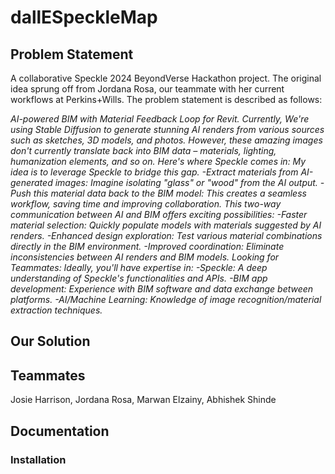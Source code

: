 # dallESpeckleMap

## Problem Statement

A collaborative Speckle 2024 BeyondVerse Hackathon project. The original idea sprung off from Jordana Rosa, our teammate with her current workflows at Perkins+Wills. The problem statement is described as follows:

*AI-powered BIM with Material Feedback Loop for Revit. Currently, We're using Stable Diffusion to generate stunning AI renders from various sources such as sketches, 3D models, and photos. However, these amazing images don't currently translate back into BIM data – materials, lighting, humanization elements, and so on. Here's where Speckle comes in: My idea is to leverage Speckle to bridge this gap. -Extract materials from AI-generated images: Imagine isolating "glass" or "wood" from the AI output. -Push this material data back to the BIM model: This creates a seamless workflow, saving time and improving collaboration. This two-way communication between AI and BIM offers exciting possibilities: -Faster material selection: Quickly populate models with materials suggested by AI renders. -Enhanced design exploration: Test various material combinations directly in the BIM environment. -Improved coordination: Eliminate inconsistencies between AI renders and BIM models. Looking for Teammates: Ideally, you'll have expertise in: -Speckle: A deep understanding of Speckle's functionalities and APIs. -BIM app development: Experience with BIM software and data exchange between platforms. -AI/Machine Learning: Knowledge of image recognition/material extraction techniques.*

## Our Solution


## Teammates

Josie Harrison, Jordana Rosa, Marwan Elzainy, Abhishek Shinde

## Documentation

### Installation 


